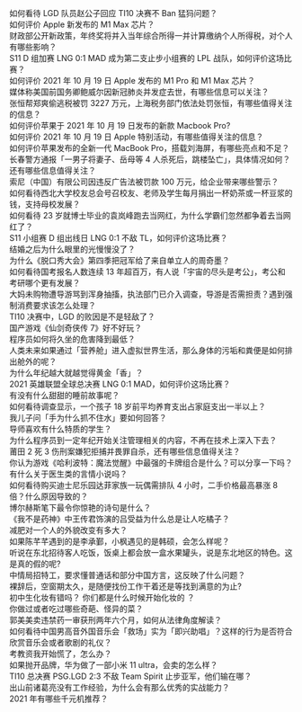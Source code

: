 如何看待 LGD 队员赵公子回应 TI10 决赛不 Ban 猛犸问题？  
如何评价 Apple 新发布的 M1 Max 芯片？  
财政部公开新政策，年终奖将并入当年综合所得一并计算缴纳个人所得税，对个人有哪些影响？  
S11 D 组加赛 LNG 0:1 MAD 成为第二支止步小组赛的 LPL 战队，如何评价这场比赛？  
如何评价 2021 年 10 月 19 日 Apple 发布的 M1 Pro 和 M1 Max 芯片？  
媒体称美国前国务卿鲍威尔因新冠肺炎并发症去世，有哪些信息可以关注？  
张恒帮郑爽偷逃税被罚 3227 万元，上海税务部门依法处罚张恒，有哪些值得关注的信息？  
如何评价苹果于 2021 年 10 月 19 日发布的新款 Macbook Pro?  
如何评价 2021 年 10 月 19 日 Apple 特别活动，有哪些值得关注的信息？  
如何评价苹果发布的全新一代 MacBook Pro，搭载刘海屏，有哪些亮点和不足？  
长春警方通报「一男子将妻子、岳母等 4 人杀死后，跳楼坠亡」，具体情况如何？还有哪些信息值得关注？  
索尼（中国）有限公司因违反广告法被罚款 100 万元，给企业带来哪些警示？  
如何看待西北大学校友总会号召校友、老师及学生每月捐出一杯奶茶或一杯豆浆的钱，支持母校发展？  
如何看待 23 岁就博士毕业的袁岚峰跑去当网红，为什么学霸们忽然都争着去当网红了？  
S11 小组赛 D 组出线日 LNG 0:1 不敌 TL，如何评价这场比赛？  
结婚之后为什么眼里的光慢慢没了？  
为什么《脱口秀大会》第四季把冠军给了来自单立人的周奇墨？  
如何看待国考报名人数连续 13 年超百万，有人说「宇宙的尽头是考公」，考公和考研哪个更有发展？  
大妈未购物遭导游骂到浑身抽搐，执法部门已介入调查，导游是否需担责？遇到强制消费要求该怎么处理？  
TI10 决赛中，LGD 的败因是不是轻敌了？  
国产游戏《仙剑奇侠传 7》好不好玩？  
程序员如何将久坐的危害降到最低？  
人类未来如果通过「营养舱」进入虚拟世界生活，那么身体的污垢和粪便是如何排出舱外的呢？  
为什么年纪越大就越觉得黄金「香」？  
2021 英雄联盟全球总决赛 LNG 0:1 MAD，如何评价这场比赛？  
有没有什么甜甜的睡前故事呢？  
如何看待调查显示，一个孩子 18 岁前平均养育支出占家庭支出一半以上？  
我儿子问「手为什么抓不住水」要如何回答？  
导师喜欢有什么特质的学生？  
为什么程序员到一定年纪开始关注管理相关的内容，不再在技术上深入下去？  
莆田 2 死 3 伤刑案嫌犯拒捕并畏罪自杀，还有哪些信息值得关注？  
你认为游戏《哈利波特：魔法觉醒》中最强的卡牌组合是什么？可以分享一下吗？  
有什么关于医生类的言情小说吗？  
如何看待购买迪士尼乐园达菲家族一玩偶需排队 4 小时，二手价格最高暴涨 8 倍？什么原因导致的？  
博尔赫斯笔下最令你惊艳的诗句是什么？  
《我不是药神》中王传君饰演的吕受益为什么总是让人吃橘子？  
减肥对一个人的外貌改变有多大？  
如果陈芊芊遇到的是李承鄞，小枫遇见的是韩硕，会怎么样呢？  
听说在东北招待客人吃饭，饭桌上都会放一盒水果罐头，说是东北地区的特色。这是真的假的呢?  
中情局招特工，要求懂普通话和部分中国方言，这反映了什么问题？  
裸辞后，空窗期太久，是随便找份工作干着还是等找到满意的为止?  
初中生化妆有错吗？ 你们都是什么时候开始化妆的 ？  
你做过或者吃过哪些奇葩、怪异的菜？  
郭美美卖违禁药一审获刑两年六个月，如何从法律角度解读？  
如何看待中国男高音外国音乐会「救场」实为「即兴助唱」？这样的行为是否符合欣赏音乐会或者歌剧的礼仪？  
考教资我开始慌了，怎么办？  
如果抛开品牌，华为做了一部小米 11 ultra，会卖的怎么样？  
TI10 总决赛 PSG.LGD 2:3 不敌 Team Spirit 止步亚军，他们输在哪？  
出山前诸葛亮没有工作经验，为什么会有那么优秀的实战能力？  
2021 年有哪些千元机推荐？  
